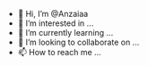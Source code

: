 - 👋 Hi, I’m @Anzaiaa
- 👀 I’m interested in ...
- 🌱 I’m currently learning ...
- 💞️ I’m looking to collaborate on ...
- 📫 How to reach me ...

<!---
Anzaiaa/Anzaiaa is a ✨ special ✨ repository because its `README.md` (this file) appears on your GitHub profile.
You can click the Preview link to take a look at your changes.
--->

